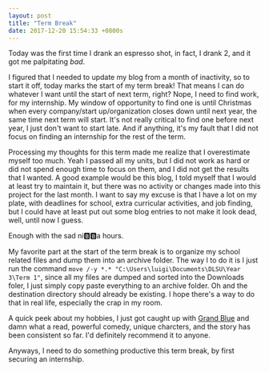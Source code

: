 ```yaml
---
layout: post
title: "Term Break"
date: 2017-12-20 15:54:33 +0800s
---
```

Today was the first time I drank an espresso shot, in fact, I drank 2, and it got me palpitating *bad*.

I figured that I needed to update my blog from a month of inactivity, so to start it off, today marks the start of my term break! That means I can do whatever I want until the start of next term, right? Nope, I need to find work, for my internship. My window of opportunity to find one is until Christmas when every company/start up/organization closes down until next year, the same time next term will start. It's not really critical to find one before next year, I just don't want to start late. And if anything, it's my fault that I did not focus on finding an internship for the rest of the term.

Processing my thoughts for this term made me realize that I overestimate myself too much. Yeah I passed all my units, but I did not work as hard or did not spend enough time to focus on them, and I did not get the results that I wanted. A good example would be this blog, I told myself that I would at least try to maintain it, but there was no activity or changes made into this project for the last month. I want to say my excuse is that I have a lot on my plate, with deadlines for school, extra curricular activities, and job finding, but I could have at least put out some blog entries to not make it look dead, well, until now I guess.

Enough with the sad ni🅱🅱a hours.

My favorite part at the start of the term break is to organize my school related files and dump them into an archive folder. The way I to do it is I just run the command `move /-y *.* "C:\Users\luigi\Documents\DLSU\Year 3\Term 1"`, since all my files are dumped and sorted into the Downloads foler, I just simply copy paste everything to an archive folder. Oh and the destination directory should already be existing. I hope there's a way to do that in real life, especially the crap in my room.

A quick peek about my hobbies,
I just got caught up with [Grand Blue][grand-blue] and damn what a read, powerful comedy, unique charcters, and the story has been consistent so far. I'd definitely recommend it to anyone.

Anyways, I need to do something productive this term break, by first securing an internship.

[grand-blue]: https://www.mangaupdates.com/series.html?id=109293